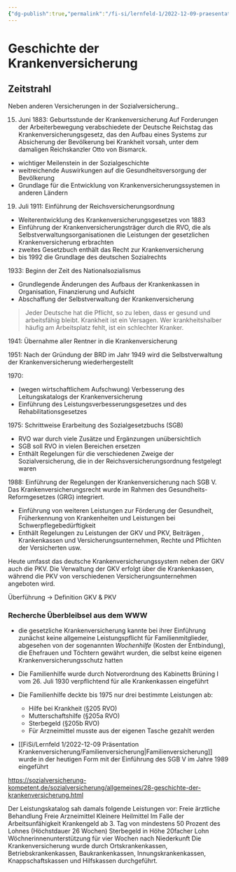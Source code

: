 ```yaml
---
{"dg-publish":true,"permalink":"/fi-si/lernfeld-1/2022-12-09-praesentation-krankenversicherung/geschichte-der-krankenversicherung/"}
---
```



# Geschichte der Krankenversicherung

## Zeitstrahl
Neben anderen Versicherungen in der Sozialversicherung..

15. Juni 1883: Geburtsstunde der Krankenversicherung
Auf Forderungen der Arbeiterbewegung verabschiedete der Deutsche Reichstag das Krankenversicherungsgesetz, das den Aufbau eines Systems zur Absicherung der Bevölkerung bei Krankheit vorsah, unter dem damaligen Reichskanzler Otto von Bismarck.

- wichtiger Meilenstein in der Sozialgeschichte 
- weitreichende Auswirkungen auf die Gesundheitsversorgung der Bevölkerung
- Grundlage für die Entwicklung von Krankenversicherungssystemen in anderen Ländern 
19. Juli 1911: Einführung der Reichsversicherungsordnung
- Weiterentwicklung des Krankenversicherungsgesetzes von 1883
- Einführung der Krankenversicherungsträger durch die RVO, die als Selbstverwaltungsorganisationen die Leistungen der gesetzlichen Krankenversicherung erbrachten
- zweites Gesetzbuch enthält das Recht zur Krankenversicherung
- bis 1992 die Grundlage des deutschen Sozialrechts

1933: Beginn der Zeit des Nationalsozialismus
- Grundlegende Änderungen des Aufbaus der Krankenkassen in Organisation, Finanzierung und Aufsicht
- Abschaffung der Selbstverwaltung der Krankenversicherung

> Jeder Deutsche hat die Pflicht, so zu leben, dass er gesund und arbeitsfähig bleibt.
> Krankheit ist ein Versagen. Wer krankheitshalber häufig am Arbeitsplatz fehlt, ist ein schlechter Kranker.

1941: Übernahme aller Rentner in die Krankenversicherung

1951: Nach der Gründung der BRD im Jahr 1949 wird die Selbstverwaltung der Krankenversicherung wiederhergestellt 

1970: 
- (wegen wirtschaftlichem Aufschwung) Verbesserung des Leitungskatalogs der Krankenversicherung
- Einführung des Leistungsverbesserungsgesetzes und des Rehabilitationsgesetzes        

1975: Schrittweise Erarbeitung des Sozialgesetzbuchs (SGB)
- RVO war durch viele Zusätze und Ergänzungen unübersichtlich
- SGB soll RVO in vielen Bereichen ersetzen
- Enthält Regelungen für die verschiedenen Zweige der Sozialversicherung, die in der Reichsversicherungsordnung festgelegt waren

1988: Einführung der Regelungen der Krankenversicherung nach SGB V.
Das Krankenversicherungsrecht wurde im Rahmen des Gesundheits-Reformgesetzes (GRG) integriert.
- Einführung von weiteren Leistungen zur Förderung der Gesundheit, Früherkennung von Krankenheiten und Leistungen bei Schwerpflegebedürftigkeit
- Enthält Regelungen zu Leistungen der GKV und PKV, Beiträgen , Krankenkassen und Versicherungsunternehmen, Rechte und Pflichten der Versicherten usw.

Heute umfasst das deutsche Krankenversicherungssystem neben der GKV auch die PKV.
Die Verwaltung der GKV erfolgt über die Krankenkassen, während die PKV von verschiedenen Versicherungsunternehmen angeboten wird.

Überführung → Definition GKV & PKV

### Recherche Überbleibsel aus dem WWW

- die gesetzliche Krankenversicherung kannte bei ihrer Einführung zunächst keine allgemeine Leistungspflicht für Familienmitglieder, abgesehen von der sogenannten *Wochenhilfe* (Kosten der Entbindung), die Ehefrauen und Töchtern gewährt wurden, die selbst keine eigenen Krankenversicherungsschutz hatten

- Die Familienhilfe wurde durch Notverordnung des Kabinetts Brüning I vom 26. Juli 1930 verpflichtend für alle Krankenkassen eingeführt
- Die Familienhilfe deckte bis 1975 nur drei bestimmte Leistungen ab:
	- Hilfe bei Krankheit (§205 RVO)
	- Mutterschaftshilfe (§205a RVO)
	- Sterbegeld (§205b RVO)
	- Für Arzneimittel musste aus der eigenen Tasche gezahlt werden

- [[FiSi/Lernfeld 1/2022-12-09 Präsentation Krankenversicherung/Familienversicherung\|Familienversicherung]] wurde in der heutigen Form mit der Einführung des SGB V im Jahre 1989 eingeführt


https://sozialversicherung-kompetent.de/sozialversicherung/allgemeines/28-geschichte-der-krankenversicherung.html

Der Leistungskatalog sah damals folgende Leistungen vor:
Freie ärztliche Behandlung
Freie Arzneimittel
Kleinere Heilmittel
Im Falle der Arbeitsunfähigkeit Krankengeld ab 3. Tag von mindestens 50 Prozent des Lohnes (Höchstdauer 26 Wochen)
Sterbegeld in Höhe 20facher Lohn
Wöchnerinnenunterstützung für vier Wochen nach Niederkunft
Die Krankenversicherung wurde durch Ortskrankenkassen, Betriebskrankenkassen, Baukrankenkassen, Innungskrankenkassen, Knappschaftskassen und Hilfskassen durchgeführt.

